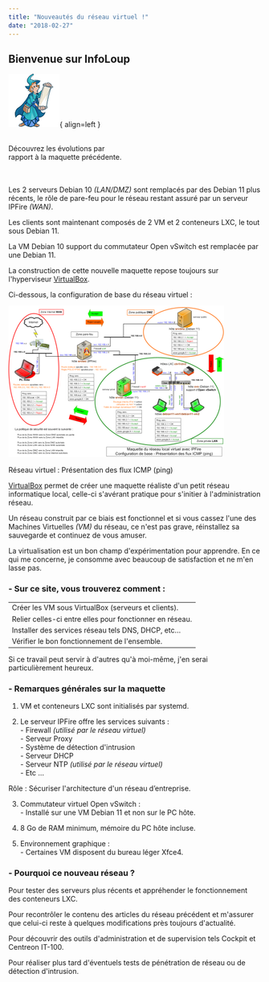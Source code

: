 ```yaml
---
title: "Nouveautés du réseau virtuel !"
date: "2018-02-27"
---
```


## Bienvenue sur InfoLoup

![Image - Lecteur des nouveautés](../wp-content/uploads/2021/12/magicien_bis.png){ align=left }

&nbsp;  
Découvrez les évolutions par  
rapport à la maquette précédente.  
&nbsp;  
&nbsp;  

Les 2 serveurs Debian 10 _(LAN/DMZ)_ sont remplacés par des Debian 11 plus récents, le rôle de pare-feu pour le réseau restant assuré par un serveur IPFire _(WAN)_.

Les clients sont maintenant composés de 2 VM et 2 conteneurs LXC, le tout sous Debian 11.

La VM Debian 10 support du commutateur Open vSwitch est remplacée par une Debian 11.

La construction de cette nouvelle maquette repose toujours sur l'hyperviseur [VirtualBox](https://www.virtualbox.org/).

Ci-dessous, la configuration de base du réseau virtuel :

[![Synoptique - Réseau virtuel : Présentation des flux ICMP (ping)](../wp-content/uploads/2018/05/maquette-base-ipfire-430x301.png "Cliquez pour agrandir l'image")](../wp-content/uploads/2018/05/maquette-base-ipfire.png)

Réseau virtuel : Présentation des flux ICMP (ping)

[VirtualBox](https://www.virtualbox.org/) permet de créer une maquette réaliste d'un petit réseau informatique local, celle-ci s'avérant pratique pour s'initier à l'administration réseau.

Un réseau construit par ce biais est fonctionnel et si vous cassez l'une des Machines Virtuelles _(VM)_ du réseau, ce n'est pas grave, réinstallez sa sauvegarde et continuez de vous amuser.

La virtualisation est un bon champ d'expérimentation pour apprendre. En ce qui me concerne, je consomme avec beaucoup de satisfaction et ne m'en lasse pas.

### - Sur ce site, vous trouverez comment :

<table class="has-background"><tbody><tr><td>Créer les VM sous VirtualBox (serveurs et clients).</td></tr><tr><td>Relier celles-ci entre elles pour fonctionner en réseau.</td></tr><tr><td>Installer des services réseau tels DNS, DHCP, etc…</td></tr><tr><td>Vérifier le bon fonctionnement de l'ensemble.</td></tr></tbody></table>

Si ce travail peut servir à d'autres qu'à moi-même, j'en serai particulièrement heureux.

### \- Remarques générales sur la maquette

1) VM et conteneurs LXC sont initialisés par systemd.

2) Le serveur IPFire offre les services suivants :  
\- Firewall _(utilisé par le réseau virtuel)_  
\- Serveur Proxy  
\- Système de détection d'intrusion  
\- Serveur DHCP  
\- Serveur NTP _(utilisé par le réseau virtuel)_  
\- Etc ...

Rôle : Sécuriser l'architecture d'un réseau d’entreprise.

3) Commutateur virtuel Open vSwitch :  
\- Installé sur une VM Debian 11 et non sur le PC hôte.

4) 8 Go de RAM minimum, mémoire du PC hôte incluse.

5) Environnement graphique :  
\- Certaines VM disposent du bureau léger Xfce4. 

### \- Pourquoi ce nouveau réseau ?

Pour tester des serveurs plus récents et appréhender le fonctionnement des conteneurs LXC.

Pour recontrôler le contenu des articles du réseau précédent et m'assurer que celui-ci reste à quelques modifications près toujours d'actualité.

Pour découvrir des outils d'administration et de supervision tels Cockpit et Centreon IT-100.

Pour réaliser plus tard d'éventuels tests de pénétration de réseau ou de détection d'intrusion.
